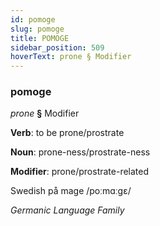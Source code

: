 ```yaml
---
id: pomoge
slug: pomoge
title: POMOGE
sidebar_position: 509
hoverText: prone § Modifier
---
```


### pomoge

*prone* **§** Modifier

**Verb**: to be prone/prostrate

**Noun**: prone-ness/prostrate-ness

**Modifier**: prone/prostrate-related

Swedish på mage /poːmɑːɡɛ/

*Germanic Language Family*
